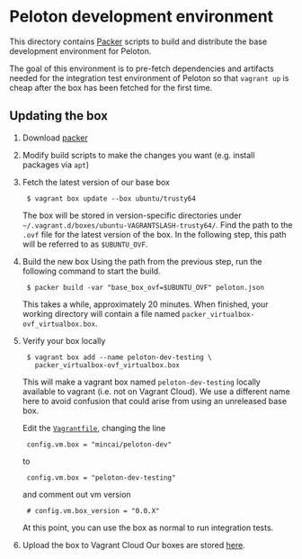 # Peloton development environment

This directory contains [Packer](https://packer.io) scripts
to build and distribute the base development environment for Peloton.

The goal of this environment is to pre-fetch dependencies and artifacts
needed for the integration test environment of Peloton so that `vagrant up` is
cheap after the box has been fetched for the first time.

## Updating the box

1. Download [packer](https://www.packer.io/downloads.html)

2. Modify build scripts to make the changes you want
   (e.g. install packages via `apt`)

3. Fetch the latest version of our base box

        $ vagrant box update --box ubuntu/trusty64

    The box will be stored in version-specific directories under
    `~/.vagrant.d/boxes/ubuntu-VAGRANTSLASH-trusty64/`.  Find the path to the `.ovf` file for the
    latest version of the box.  In the following step, this path will be referred to as
    `$UBUNTU_OVF`.

4. Build the new box
    Using the path from the previous step, run the following command to start the build.

        $ packer build -var "base_box_ovf=$UBUNTU_OVF" peloton.json

    This takes a while, approximately 20 minutes.  When finished, your working directory will
    contain a file named `packer_virtualbox-ovf_virtualbox.box`.

5. Verify your box locally

        $ vagrant box add --name peloton-dev-testing \
          packer_virtualbox-ovf_virtualbox.box

    This will make a vagrant box named `peloton-dev-testing` locally available to vagrant
    (i.e. not on Vagrant Cloud).  We use a different name here to avoid confusion that could
    arise from using an unreleased base box.

    Edit the [`Vagrantfile`](../../Vagrantfile), changing the line

        config.vm.box = "mincai/peloton-dev"

    to

        config.vm.box = "peloton-dev-testing"

    and comment out vm version

        # config.vm.box_version = "0.0.X"

    At this point, you can use the box as normal to run integration tests.

6. Upload the box to Vagrant Cloud
    Our boxes are stored [here](https://atlas.hashicorp.com/mincai/boxes/peloton-dev-trusty).
